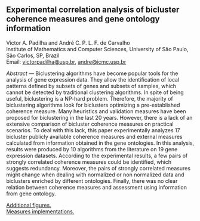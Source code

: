 ## Experimental correlation analysis of bicluster coherence measures and gene ontology information

Victor A. Padilha and André C. P. L. F. de Carvalho<br/>
Institute of Mathematics and Computer Sciences, University of São Paulo, São Carlos, SP, Brazil<br/>
Email: victorpadilha@usp.br, andre@icmc.usp.br<br/>

*Abstract* — Biclustering algorithms have become popular tools for the analysis of gene expression data. They allow the identification of local patterns defined by subsets of genes and subsets of samples, which cannot be detected by traditional clustering algorithms. In spite of being useful, biclustering is a NP-hard problem. Therefore, the majority of biclustering algorithms look for biclusters optimizing a pre-established coherence measure. Many heuristics and validation measures have been proposed for biclustering in the last 20 years. However, there is a lack of an extensive comparison of bicluster coherence measures on practical scenarios. To deal with this lack, this paper experimentally analyzes $17$ bicluster publicly available coherence measures and external measures calculated from information obtained in the gene ontologies. In this analysis, results were produced by $10$ algorithms from the literature on $19$ gene expression datasets. According to the experimental results, a few pairs of strongly correlated coherence measures could be identified, which suggests redundancy. Moreover, the pairs of strongly correlated measures might change when dealing with normalized or non normalized data and biclusters enriched by different ontologies. Finally, there was no clear relation between coherence measures and assessment using information from gene ontology.

[Additional figures.](heatmaps.zip)<br/>
[Measures implementations.](bicmeasures.py)
